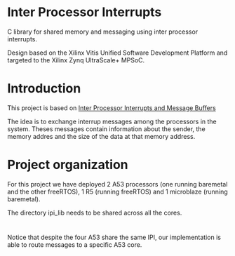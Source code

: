 # Inter Processor Interrupts
C library for shared memory and messaging using inter processor interrupts. 

Design based on the Xilinx Vitis Unified Software Development Platform 
and targeted to the Xilinx Zynq UltraScale+ MPSoC.

# Introduction

This project is based on [Inter Processor Interrupts and Message Buffers](https://ohwr.org/project/soc-course/wikis/Inter-Processor-Interrupts-and-Message-Buffers)

The idea is to exchange interrup messages among the processors in the
system. Theses messages contain information about the sender, the 
memory addres and the size of the data at that memory address.

# Project organization

For this project we have deployed 2 A53 processors (one running baremetal and the
other freeRTOS), 1 R5 (running freeRTOS) and 1 microblaze (running baremetal).

The directory ipi_lib needs to be shared across all the cores.

# 
Notice that despite the four A53 share the same IPI, our implementation
is able to route messages to a specific A53 core.


